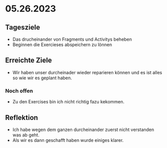 # 05.26.2023

## Tagesziele
* Das drucheinander von Fragments und Activitys beheben
* Beginnen die Exercieses abspeichern zu lönnen

## Erreichte Ziele
* Wir haben unser durcheinader wieder reparieren können und es ist alles so  wie wir es geplant haben.
### Noch offen
* Zu den Exercises bin ich nicht richtig fazu kekommen.

## Reflektion
* Ich habe wegen dem ganzen durcheinander zuerst nicht verstanden was ab geht.
* Als wir es dann geschafft haben wurde einiges klarer.
